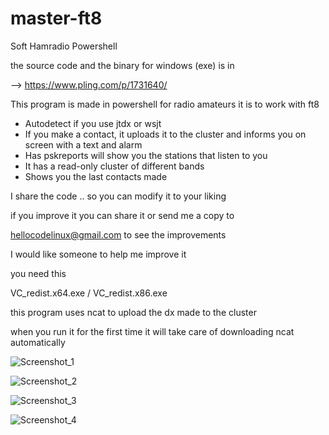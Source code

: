 # master-ft8
Soft Hamradio Powershell

the source code and the binary for windows (exe) is in

-->  https://www.pling.com/p/1731640/

This program is made in powershell for radio amateurs it is to work with ft8

* Autodetect if you use jtdx or wsjt
* If you make a contact, it uploads it to the cluster and informs you on screen with a text and alarm
* Has pskreports will show you the stations that listen to you
* It has a read-only cluster of different bands
* Shows you the last contacts made

I share the code .. so you can modify it to your liking 

if you improve it you can share it or send me a copy to

hellocodelinux@gmail.com to see the improvements

I would like someone to help me improve it

you need this

VC_redist.x64.exe / VC_redist.x86.exe

this program uses ncat to upload the dx made to the cluster

when you run it for the first time it will take care of downloading ncat automatically

![Screenshot_1](https://user-images.githubusercontent.com/95554670/157746001-412c34e0-9b24-4071-a037-0722c5151bf5.png)

![Screenshot_2](https://user-images.githubusercontent.com/95554670/157746025-2129e627-23c4-48af-ba58-c71c9eab30ed.png)

![Screenshot_3](https://user-images.githubusercontent.com/95554670/157746031-ff3abe26-33c3-4c17-b5c5-fc64f1ef71ec.png)

![Screenshot_4](https://user-images.githubusercontent.com/95554670/157746041-0294e4f6-3077-4c99-b897-7a2304c6cbb7.png)
